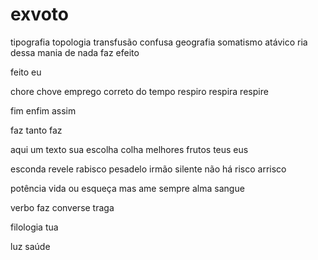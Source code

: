 exvoto
======


tipografia
topologia
transfusão
confusa
geografia
somatismo
atávico
ria dessa
mania
de nada
faz
efeito

feito
eu

chore
chove
emprego
correto
do tempo
respiro
respira
respire

fim
enfim
assim

faz
tanto
faz


aqui
um
texto
sua
escolha
colha
melhores
frutos
teus
eus

esconda
revele
rabisco
pesadelo
irmão
silente
não há risco
arrisco


potência
vida
ou esqueça
mas
ame sempre
alma
sangue

verbo faz
converse
traga

filologia
tua

luz
saúde
